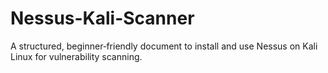 # Nessus-Kali-Scanner
A structured, beginner‑friendly document to install and use Nessus on Kali Linux for vulnerability scanning.
